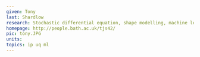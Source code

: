 ```yaml
---
given: Tony
last: Shardlow
research: Stochastic differential equation, shape modelling, machine learning
homepage: http://people.bath.ac.uk/tjs42/
pic: tony.JPG
units: 
topics: ip uq ml
---
```

